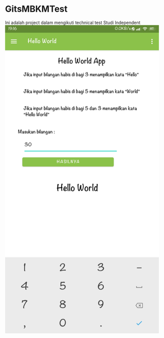 # GitsMBKMTest
Ini adalah project dalam mengikuti technical test Studi Independent
![Alt text](Capture/Screenshot_2021-07-22-19-16-43-455_com.iqbalmungid.gitsmbkmtest.jpg?raw=true "Optional title")
